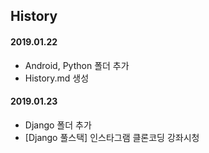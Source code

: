 ## History



#### 2019.01.22

* Android, Python 폴더 추가
* History.md 생성



#### 2019.01.23

* Django 폴더 추가
* [Django 풀스택] 인스타그램 클론코딩 강좌시청